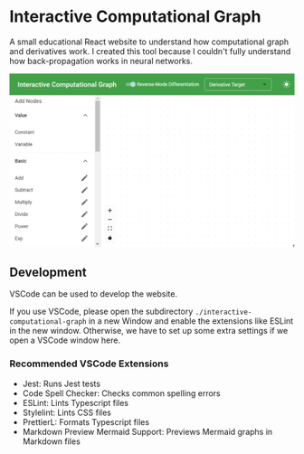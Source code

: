 # Interactive Computational Graph

A small educational React website to understand how computational graph and derivatives work. I created this tool because I couldn't fully understand how back-propagation works in neural networks.

![screenshot](./interactive-computational-graph/public/get_started.gif "Get Started")

## Development

VSCode can be used to develop the website.

If you use VSCode, please open the subdirectory `./interactive-computational-graph` in a new Window and enable the extensions like ESLint in the new window. Otherwise, we have to set up some extra settings if we open a VSCode window here.

### Recommended VSCode Extensions

- Jest: Runs Jest tests
- Code Spell Checker: Checks common spelling errors
- ESLint: Lints Typescript files
- Stylelint: Lints CSS files
- PrettierL: Formats Typescript files
- Markdown Preview Mermaid Support: Previews Mermaid graphs in Markdown files
